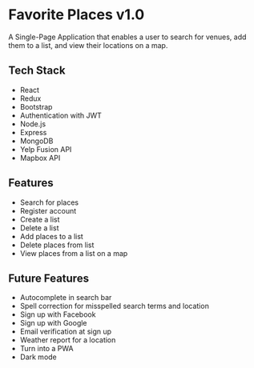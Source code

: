 # Favorite Places v1.0

A Single-Page Application that enables a user to search for venues, add them to a list, and view their locations on a map.

## Tech Stack

- React
- Redux
- Bootstrap
- Authentication with JWT
- Node.js
- Express
- MongoDB
- Yelp Fusion API
- Mapbox API

## Features

- Search for places
- Register account
- Create a list
- Delete a list
- Add places to a list
- Delete places from list
- View places from a list on a map

## Future Features

- Autocomplete in search bar
- Spell correction for misspelled search terms and location
- Sign up with Facebook
- Sign up with Google
- Email verification at sign up
- Weather report for a location
- Turn into a PWA
- Dark mode
